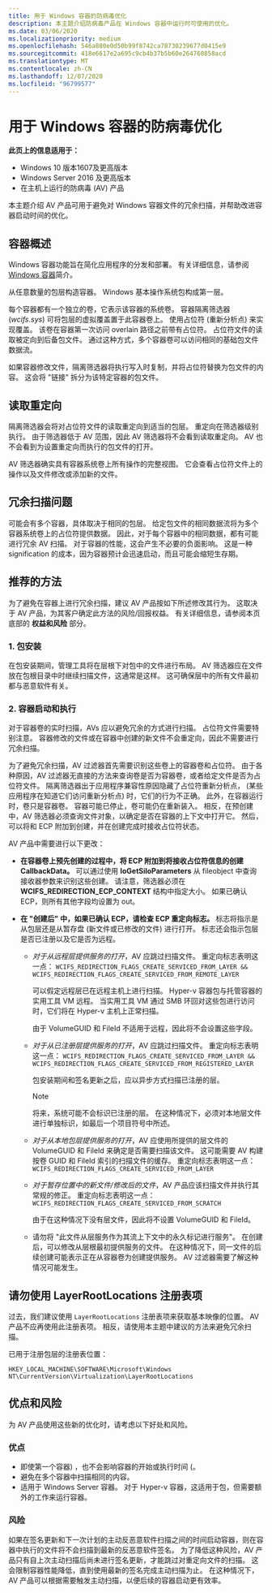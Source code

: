 ```yaml
---
title: 用于 Windows 容器的防病毒优化
description: 本主题介绍防病毒产品在 Windows 容器中运行时可使用的优化。
ms.date: 03/06/2020
ms.localizationpriority: medium
ms.openlocfilehash: 546a880e0d50b99f8742ca78730239677d0415e9
ms.sourcegitcommit: 418e6617e2a695c9cb4b37b5b60e264760858acd
ms.translationtype: MT
ms.contentlocale: zh-CN
ms.lasthandoff: 12/07/2020
ms.locfileid: "96799577"
---
```

# <a name="anti-virus-optimization-for-windows-containers"></a>用于 Windows 容器的防病毒优化

**此页上的信息适用于：**
- Windows 10 版本1607及更高版本
- Windows Server 2016 及更高版本
- 在主机上运行的防病毒 (AV) 产品

本主题介绍 AV 产品可用于避免对 Windows 容器文件的冗余扫描，并帮助改进容器启动时间的优化。

## <a name="container-overview"></a>容器概述

Windows 容器功能旨在简化应用程序的分发和部署。 有关详细信息，请参阅 [Windows 容器](/virtualization/windowscontainers/about/about_overview)简介。

从任意数量的包层构造容器。 Windows 基本操作系统包构成第一层。

每个容器都有一个独立的卷，它表示该容器的系统卷。 容器隔离筛选器 (*wcifs.sys*) 可将包层的虚拟覆盖置于此容器卷上。 使用占位符 (重新分析点) 来实现覆盖。 该卷在容器第一次访问 overlain 路径之前带有占位符。 占位符文件的读取被定向到后备包文件。 通过这种方式，多个容器卷可以访问相同的基础包文件数据流。

如果容器修改文件，隔离筛选器将执行写入时复制，并将占位符替换为包文件的内容。 这会将 "链接" 拆分为该特定容器的包文件。

## <a name="read-redirection"></a>读取重定向

隔离筛选器会将对占位符文件的读取重定向到适当的包层。 重定向在筛选器级别执行。 由于筛选器低于 AV 范围，因此 AV 筛选器将不会看到读取重定向。 AV 也不会看到为设置重定向而执行的包文件的打开。

AV 筛选器确实具有容器系统卷上所有操作的完整视图。 它会查看占位符文件上的操作以及文件修改或添加新的文件。

## <a name="redundant-scanning-problem"></a>冗余扫描问题

可能会有多个容器，具体取决于相同的包层。 给定包文件的相同数据流将为多个容器系统卷上的占位符提供数据。 因此，对于每个容器中的相同数据，都有可能进行冗余 AV 扫描。 对于容器的性能，这会产生不必要的负面影响。 这是一种 signification 的成本，因为容器预计会迅速启动，而且可能会缩短生存期。

## <a name="recommended-approach"></a>推荐的方法

为了避免在容器上进行冗余扫描，建议 AV 产品按如下所述修改其行为。 这取决于 AV 产品，为其客户确定此方法的风险/回报权益。 有关详细信息，请参阅本页底部的 **权益和风险** 部分。

### <a name="1-package-install"></a>1. 包安装

在包安装期间，管理工具将在层根下对包中的文件进行布局。 AV 筛选器应在文件放在包根目录中时继续扫描文件，这通常是这样。 这可确保层中的所有文件最初都与恶意软件有关。

### <a name="2-container-start-and-execution"></a>2. 容器启动和执行

对于容器卷的实时扫描，AVs 应以避免冗余的方式进行扫描。 占位符文件需要特别注意。 容器修改的文件或在容器中创建的新文件不会重定向，因此不需要进行冗余扫描。

为了避免冗余扫描，AV 过滤器首先需要识别这些卷上的容器卷和占位符。 由于各种原因，AV 过滤器无直接的方法来查询卷是否为容器卷，或者给定文件是否为占位符文件。 隔离筛选器出于应用程序兼容性原因隐藏了占位符重新分析点， (某些应用程序在知道它们访问重新分析点) 时，它们的行为不正确。 此外，在容器运行时，卷只是容器卷。 容器可能已停止，卷可能仍在重新装入。 相反，在预创建中，AV 筛选器必须查询文件对象，以确定是否在容器的上下文中打开它。 然后，可以将和 ECP 附加到创建，并在创建完成时接收占位符状态。

AV 产品中需要进行以下更改：

- **在容器卷上预先创建的过程中，将 ECP 附加到将接收占位符信息的创建 CallbackData。** 可以通过使用 **IoGetSiloParameters** 从 fileobject 中查询接收器参数来识别这些创建。 请注意，筛选器必须在 **WCIFS_REDIRECTION_ECP_CONTEXT** 结构中指定大小。 如果已确认 ECP，则所有其他字段均设置为 out。

- **在 "创建后" 中，如果已确认 ECP，请检查 ECP 重定向标志。** 标志将指示是从包层还是从暂存盘 (新文件或已修改的文件) 进行打开。 标志还会指示包层是否已注册以及它是否为远程。

  - *对于从远程层提供服务的打开*，AV 应跳过扫描文件。 重定向标志表明这一点： `WCIFS_REDIRECTION_FLAGS_CREATE_SERVICED_FROM_LAYER && WCIFS_REDIRECTION_FLAGS_CREATE_SERVICED_FROM_REMOTE_LAYER`

    可以假定远程层已在远程主机上进行扫描。 Hyper-v 容器包与托管容器的实用工具 VM 远程。 当实用工具 VM 通过 SMB 环回对这些包进行访问时，它们将在 Hyper-v 主机上正常扫描。

    由于 VolumeGUID 和 FileId 不适用于远程，因此将不会设置这些字段。

  - *对于从已注册层提供服务的打开*，AV 应跳过扫描文件。 重定向标志表明这一点： `WCIFS_REDIRECTION_FLAGS_CREATE_SERVICED_FROM_LAYER &&  WCIFS_REDIRECTION_FLAGS_CREATE_SERVICED_FROM_REGISTERED_LAYER`

    包安装期间和签名更新之后，应以异步方式扫描已注册的层。

    >[!NOTE]
    > 将来，系统可能不会标识已注册的层。 在这种情况下，必须对本地层文件进行单独标识，如最后一个项目符号中所述。

  - *对于从本地包层提供服务的打开*，AV 应使用所提供的层文件的 VolumeGUID 和 FileId 来确定是否需要扫描该文件。 这可能需要 AV 构建按卷 GUID 和 FileId 索引的扫描文件的缓存。 重定向标志表明这一点： `WCIFS_REDIRECTION_FLAGS_CREATE_SERVICED_FROM_LAYER`

  - *对于暂存位置中的新文件/修改后的文件*，AV 产品应该扫描文件并执行其常规的修正。 重定向标志表明这一点： `WCIFS_REDIRECTION_FLAGS_CREATE_SERVICED_FROM_SCRATCH`

    由于在这种情况下没有层文件，因此将不设置 VolumeGUID 和 FileId。

  - 请勿将 "此文件从层服务作为其流上下文中的永久标记进行服务"。 在创建后，可以修改从层根最初提供服务的文件。 在这种情况下，同一文件的后续创建可能表示正在从容器卷为创建提供服务。 AV 过滤器需要了解这种情况可能发生。

## <a name="dont-use-the-layerrootlocations-registry-key"></a>请勿使用 LayerRootLocations 注册表项

过去，我们建议使用 `LayerRootLocations` 注册表项来获取基本映像的位置。 AV 产品不应再使用此注册表项。 相反，请使用本主题中建议的方法来避免冗余扫描。

已用于注册包层的注册表位置：

`HKEY_LOCAL_MACHINE\SOFTWARE\Microsoft\Windows NT\CurrentVersion\Virtualization\LayerRootLocations`

## <a name="benefits-and-risks"></a>优点和风险

为 AV 产品使用这些新的优化时，请考虑以下好处和风险。

### <a name="benefits"></a>优点

- 即使第一个容器) ，也不会影响容器的开始或执行时间 (。
- 避免在多个容器中扫描相同的内容。
- 适用于 Windows Server 容器。 对于 Hyper-v 容器，这适用于包，但需要额外的工作来运行容器。

### <a name="risks"></a>风险

如果在签名更新和下一次计划的主动反恶意软件扫描之间的时间启动容器，则在容器中执行的文件将不会扫描到最新的反恶意软件签名。 为了降低这种风险，AV 产品只有自上次主动扫描后尚未进行签名更新，才能跳过对重定向文件的扫描。 这会限制容器性能降低，直到使用最新的签名完成主动扫描为止。 在这种情况下，AV 产品可以根据需要触发主动扫描，以便后续的容器启动更有效率。

